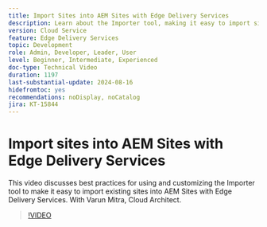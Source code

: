 ```yaml
---
title: Import Sites into AEM Sites with Edge Delivery Services
description: Learn about the Importer tool, making it easy to import sites into AEM Sites with Edge Delivery Services.
version: Cloud Service
feature: Edge Delivery Services
topic: Development
role: Admin, Developer, Leader, User
level: Beginner, Intermediate, Experienced
doc-type: Technical Video
duration: 1197
last-substantial-update: 2024-08-16
hidefromtoc: yes
recommendations: noDisplay, noCatalog
jira: KT-15844
---
```


# Import sites into AEM Sites with Edge Delivery Services

This video discusses best practices for using and customizing the Importer tool to make it easy to import existing sites into AEM Sites with Edge Delivery Services. With Varun Mitra, Cloud Architect.

>[!VIDEO](https://video.tv.adobe.com/v/3431603/?learn=on)
